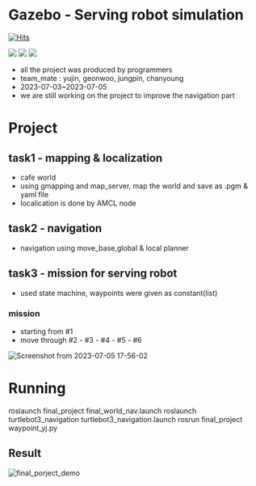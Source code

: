 # Gazebo - Serving robot simulation
[![Hits](https://hits.seeyoufarm.com/api/count/incr/badge.svg?url=https%3A%2F%2Fgithub.com%2Fyujin-shim%2Fgazebo-serving-robot-simulation&count_bg=%23FFD89C&title_bg=%23A2CDB0&icon=&icon_color=%23E7E7E7&title=hits&edge_flat=false)](https://hits.seeyoufarm.com)

<img src="https://img.shields.io/badge/ros-22314E?style=plastic&logo=ROS&logoColor=white"/> <img src="https://img.shields.io/badge/CMake-064F8C?style=plastic&logo=cmake&logoColor=white"/> <img src="https://img.shields.io/badge/Python-3776AB?style=plastic&logo=python&logoColor=white"/>

* all the project was produced by programmers
* team_mate : yujin, geonwoo, jungpin, chanyoung
* 2023-07-03~2023-07-05
* we are still working on the project to improve the navigation part

# Project

## task1 - mapping & localization 

- cafe world
- using gmapping and map_server, map the world and save as .pgm & yaml file
- localication is done by AMCL node

## task2 - navigation
- navigation using move_base,global & local planner

## task3 - mission for serving robot
- used state machine, waypoints were given as constant(list)
### mission 
- starting from #1
- move through #2 - #3 - #4 - #5 - #6

![Screenshot from 2023-07-05 17-56-02](https://github.com/yujin-shim/gazebo-serving-robot-simulation/assets/108443602/598b1b4f-6378-49bb-9cbf-8787b80c8679)



# Running
roslaunch final_project final_world_nav.launch
roslaunch turtlebot3_navigation turtlebot3_navigation.launch
rosrun final_project waypoint_yj.py

## Result

![final_porject_demo](https://github.com/yujin-shim/gazebo-serving-robot-simulation/assets/108443602/fef49ab4-29b0-4375-9875-c8b0192fad2a)

